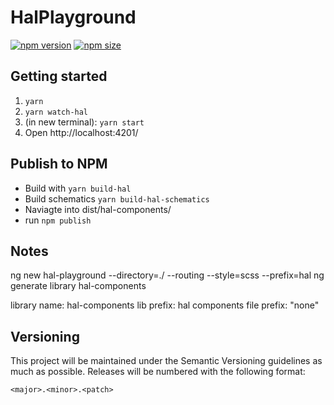 # HalPlayground

[![npm version](https://badge.fury.io/js/%40hafslundnett%2Fhal-components.svg)](https://badge.fury.io/js/%40hafslundnett%2Fhal-components)
[![npm size](https://badgen.net/bundlephobia/minzip/@hafslundnett/hal-components)](https://bundlephobia.com/result?p=@hafslundnett/hal-components)

## Getting started
1. `yarn`
2. `yarn watch-hal`
3. (in new terminal): `yarn start`
4. Open http://localhost:4201/



## Publish to NPM

- Build with `yarn build-hal`
- Build schematics `yarn build-hal-schematics `
- Naviagte into dist/hal-components/
- run `npm publish`



## Notes
ng new hal-playground --directory=./ --routing --style=scss --prefix=hal
ng generate library hal-components

library name: hal-components
lib prefix: hal
components file prefix: "none"



## Versioning

This project will be maintained under the Semantic Versioning guidelines as much as possible. Releases will be numbered
with the following format:

`<major>.<minor>.<patch>`
